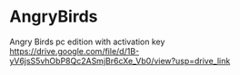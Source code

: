 # AngryBirds
 Angry Birds pc edition with activation key
https://drive.google.com/file/d/1B-yV6jsS5vhObP8Qc2ASmjBr6cXe_Vb0/view?usp=drive_link
